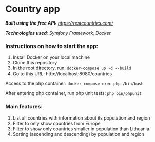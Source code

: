 # Country app

_**Built using the free API:** https://restcountries.com/_

_**Technologies used**: Symfony Framework, Docker_

### Instructions on how to start the app:
1. Install Docker on your local machine
2. Clone this repository
3. In the root directory, run: `docker-compose up -d --build`
4. Go to this URL: http://localhost:8080/countries

Access to the php container: `docker-compose exec php /bin/bash`

After entering php container, run php unit tests: `php bin/phpunit`

### Main features:
1. List all countries with information about its population and region
2. Filter to only show countries from Europe
3. Filter to show only countries smaller in population than Lithuania
4. Sorting (ascending and descending) by population and region

